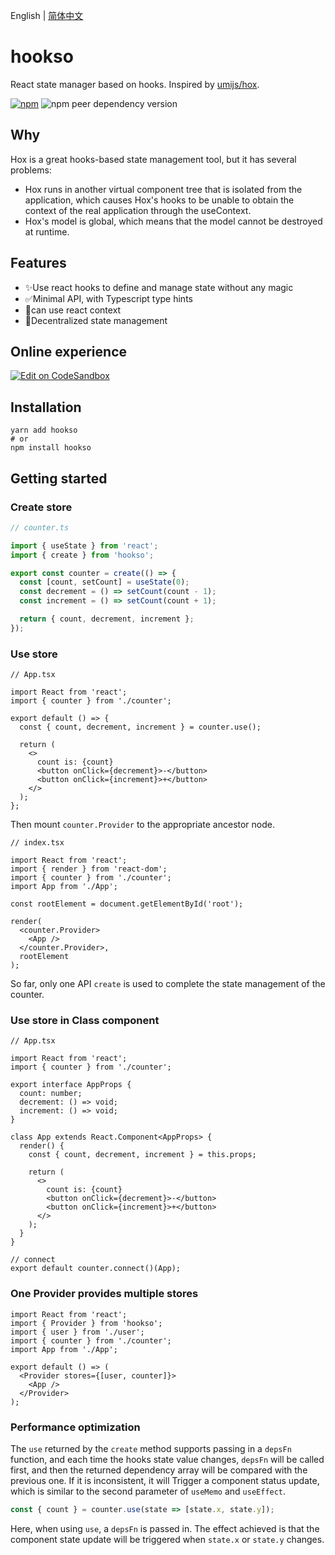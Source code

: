 English | [简体中文](./README.zh-CN.md)

# hookso

React state manager based on hooks. Inspired by [umijs/hox](https://github.com/umijs/hox).

[![npm](https://img.shields.io/npm/v/hookso?style=for-the-badge)](https://www.npmjs.com/package/hookso)
![npm peer dependency version](https://img.shields.io/npm/dependency-version/hookso/peer/react?style=for-the-badge)

## Why

Hox is a great hooks-based state management tool, but it has several problems:

- Hox runs in another virtual component tree that is isolated from the application, which causes Hox's hooks to be unable to obtain the context of the real application through the useContext.
- Hox's model is global, which means that the model cannot be destroyed at runtime.

## Features

- ✨Use react hooks to define and manage state without any magic
- ✅Minimal API, with Typescript type hints
- 🚀can use react context
- 🎉Decentralized state management

## Online experience

[![Edit on CodeSandbox](https://codesandbox.io/static/img/play-codesandbox.svg)](https://codesandbox.io/s/festive-wiles-z6w67)

## Installation

```
yarn add hookso
# or
npm install hookso
```

## Getting started

### Create store

```ts
// counter.ts

import { useState } from 'react';
import { create } from 'hookso';

export const counter = create(() => {
  const [count, setCount] = useState(0);
  const decrement = () => setCount(count - 1);
  const increment = () => setCount(count + 1);

  return { count, decrement, increment };
});
```

### Use store

```tsx
// App.tsx

import React from 'react';
import { counter } from './counter';

export default () => {
  const { count, decrement, increment } = counter.use();

  return (
    <>
      count is: {count}
      <button onClick={decrement}>-</button>
      <button onClick={increment}>+</button>
    </>
  );
};
```

Then mount `counter.Provider` to the appropriate ancestor node.

```tsx
// index.tsx

import React from 'react';
import { render } from 'react-dom';
import { counter } from './counter';
import App from './App';

const rootElement = document.getElementById('root');

render(
  <counter.Provider>
    <App />
  </counter.Provider>,
  rootElement
);
```

So far, only one API `create` is used to complete the state management of the counter.

### Use store in Class component

```tsx
// App.tsx

import React from 'react';
import { counter } from './counter';

export interface AppProps {
  count: number;
  decrement: () => void;
  increment: () => void;
}

class App extends React.Component<AppProps> {
  render() {
    const { count, decrement, increment } = this.props;

    return (
      <>
        count is: {count}
        <button onClick={decrement}>-</button>
        <button onClick={increment}>+</button>
      </>
    );
  }
}

// connect
export default counter.connect()(App);
```

### One Provider provides multiple stores

```tsx
import React from 'react';
import { Provider } from 'hookso';
import { user } from './user';
import { counter } from './counter';
import App from './App';

export default () => (
  <Provider stores={[user, counter]}>
    <App />
  </Provider>
);
```

### Performance optimization

The `use` returned by the `create` method supports passing in a `depsFn` function, and each time the hooks state value changes, `depsFn` will be called first, and then the returned dependency array will be compared with the previous one. If it is inconsistent, it will Trigger a component status update, which is similar to the second parameter of `useMemo` and `useEffect`.

```ts
const { count } = counter.use(state => [state.x, state.y]);
```

Here, when using `use`, a `depsFn` is passed in. The effect achieved is that the component state update will be triggered when `state.x` or `state.y` changes.
